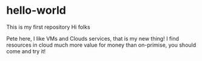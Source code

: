 # hello-world
This is my first repository
Hi folks

Pete here, I like VMs and Clouds services, that is my new thing!
I find resources in cloud much more value for money than on-primise, you should come and try it!
